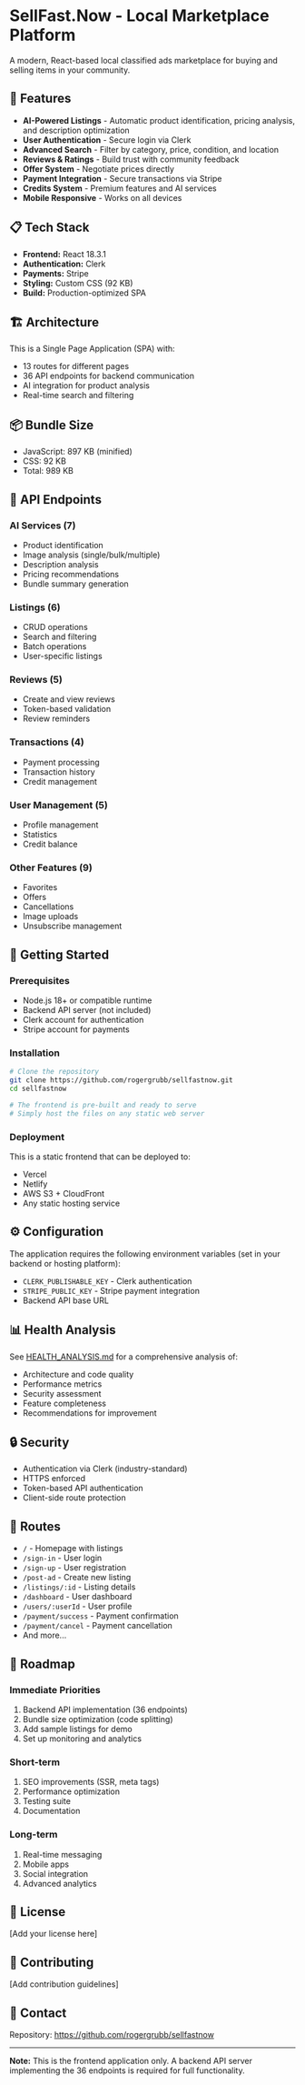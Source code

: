 # SellFast.Now - Local Marketplace Platform

A modern, React-based local classified ads marketplace for buying and selling items in your community.

## 🚀 Features

- **AI-Powered Listings** - Automatic product identification, pricing analysis, and description optimization
- **User Authentication** - Secure login via Clerk
- **Advanced Search** - Filter by category, price, condition, and location
- **Reviews & Ratings** - Build trust with community feedback
- **Offer System** - Negotiate prices directly
- **Payment Integration** - Secure transactions via Stripe
- **Credits System** - Premium features and AI services
- **Mobile Responsive** - Works on all devices

## 📋 Tech Stack

- **Frontend:** React 18.3.1
- **Authentication:** Clerk
- **Payments:** Stripe
- **Styling:** Custom CSS (92 KB)
- **Build:** Production-optimized SPA

## 🏗️ Architecture

This is a Single Page Application (SPA) with:
- 13 routes for different pages
- 36 API endpoints for backend communication
- AI integration for product analysis
- Real-time search and filtering

## 📦 Bundle Size

- JavaScript: 897 KB (minified)
- CSS: 92 KB
- Total: 989 KB

## 🔌 API Endpoints

### AI Services (7)
- Product identification
- Image analysis (single/bulk/multiple)
- Description analysis
- Pricing recommendations
- Bundle summary generation

### Listings (6)
- CRUD operations
- Search and filtering
- Batch operations
- User-specific listings

### Reviews (5)
- Create and view reviews
- Token-based validation
- Review reminders

### Transactions (4)
- Payment processing
- Transaction history
- Credit management

### User Management (5)
- Profile management
- Statistics
- Credit balance

### Other Features (9)
- Favorites
- Offers
- Cancellations
- Image uploads
- Unsubscribe management

## 🚦 Getting Started

### Prerequisites

- Node.js 18+ or compatible runtime
- Backend API server (not included)
- Clerk account for authentication
- Stripe account for payments

### Installation

```bash
# Clone the repository
git clone https://github.com/rogergrubb/sellfastnow.git
cd sellfastnow

# The frontend is pre-built and ready to serve
# Simply host the files on any static web server
```

### Deployment

This is a static frontend that can be deployed to:
- Vercel
- Netlify
- AWS S3 + CloudFront
- Any static hosting service

## ⚙️ Configuration

The application requires the following environment variables (set in your backend or hosting platform):

- `CLERK_PUBLISHABLE_KEY` - Clerk authentication
- `STRIPE_PUBLIC_KEY` - Stripe payment integration
- Backend API base URL

## 📊 Health Analysis

See [HEALTH_ANALYSIS.md](./HEALTH_ANALYSIS.md) for a comprehensive analysis of:
- Architecture and code quality
- Performance metrics
- Security assessment
- Feature completeness
- Recommendations for improvement

## 🔒 Security

- Authentication via Clerk (industry-standard)
- HTTPS enforced
- Token-based API authentication
- Client-side route protection

## 📱 Routes

- `/` - Homepage with listings
- `/sign-in` - User login
- `/sign-up` - User registration
- `/post-ad` - Create new listing
- `/listings/:id` - Listing details
- `/dashboard` - User dashboard
- `/users/:userId` - User profile
- `/payment/success` - Payment confirmation
- `/payment/cancel` - Payment cancellation
- And more...

## 🎯 Roadmap

### Immediate Priorities
1. Backend API implementation (36 endpoints)
2. Bundle size optimization (code splitting)
3. Add sample listings for demo
4. Set up monitoring and analytics

### Short-term
1. SEO improvements (SSR, meta tags)
2. Performance optimization
3. Testing suite
4. Documentation

### Long-term
1. Real-time messaging
2. Mobile apps
3. Social integration
4. Advanced analytics

## 📄 License

[Add your license here]

## 🤝 Contributing

[Add contribution guidelines]

## 📧 Contact

Repository: https://github.com/rogergrubb/sellfastnow

---

**Note:** This is the frontend application only. A backend API server implementing the 36 endpoints is required for full functionality.
